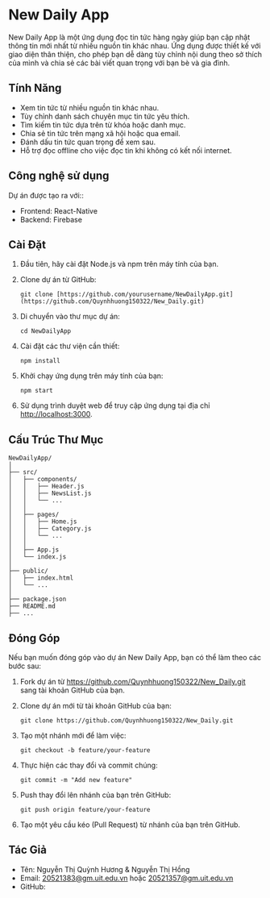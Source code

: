 # New Daily App


New Daily App là một ứng dụng đọc tin tức hàng ngày giúp bạn cập nhật thông tin mới nhất từ nhiều nguồn tin khác nhau. Ứng dụng được thiết kế với giao diện thân thiện, cho phép bạn dễ dàng tùy chỉnh nội dung theo sở thích của mình và chia sẻ các bài viết quan trọng với bạn bè và gia đình.

## Tính Năng

- Xem tin tức từ nhiều nguồn tin khác nhau.
- Tùy chỉnh danh sách chuyên mục tin tức yêu thích.
- Tìm kiếm tin tức dựa trên từ khóa hoặc danh mục.
- Chia sẻ tin tức trên mạng xã hội hoặc qua email.
- Đánh dấu tin tức quan trọng để xem sau.
- Hỗ trợ đọc offline cho việc đọc tin khi không có kết nối internet.

## Công nghệ sử dụng
Dự án được tạo ra với::
* Frontend: React-Native
* Backend: Firebase

## Cài Đặt

1. Đầu tiên, hãy cài đặt Node.js và npm trên máy tính của bạn.
2. Clone dự án từ GitHub:

   ```
   git clone [https://github.com/yourusername/NewDailyApp.git](https://github.com/Quynhhuong150322/New_Daily.git)
   ```

3. Di chuyển vào thư mục dự án:

   ```
   cd NewDailyApp
   ```

4. Cài đặt các thư viện cần thiết:

   ```
   npm install
   ```

5. Khởi chạy ứng dụng trên máy tính của bạn:

   ```
   npm start
   ```

6. Sử dụng trình duyệt web để truy cập ứng dụng tại địa chỉ [http://localhost:3000](http://localhost:3000).

## Cấu Trúc Thư Mục

```
NewDailyApp/
│
├── src/
│   ├── components/
│   │   ├── Header.js
│   │   ├── NewsList.js
│   │   └── ...
│   │
│   ├── pages/
│   │   ├── Home.js
│   │   ├── Category.js
│   │   └── ...
│   │
│   ├── App.js
│   └── index.js
│
├── public/
│   ├── index.html
│   └── ...
│
├── package.json
├── README.md
├── ...
```

## Đóng Góp

Nếu bạn muốn đóng góp vào dự án New Daily App, bạn có thể làm theo các bước sau:

1. Fork dự án từ https://github.com/Quynhhuong150322/New_Daily.git sang tài khoản GitHub của bạn.

2. Clone dự án mới từ tài khoản GitHub của bạn:

   ```
   git clone https://github.com/Quynhhuong150322/New_Daily.git
   ```

3. Tạo một nhánh mới để làm việc:

   ```
   git checkout -b feature/your-feature
   ```

4. Thực hiện các thay đổi và commit chúng:

   ```
   git commit -m "Add new feature"
   ```

5. Push thay đổi lên nhánh của bạn trên GitHub:

   ```
   git push origin feature/your-feature
   ```

6. Tạo một yêu cầu kéo (Pull Request) từ nhánh của bạn trên GitHub.

## Tác Giả

- Tên: Nguyễn Thị Quỳnh Hương & Nguyễn Thị Hồng
- Email: 20521383@gm.uit.edu.vn hoặc 20521357@gm.uit.edu.vn
- GitHub: 

